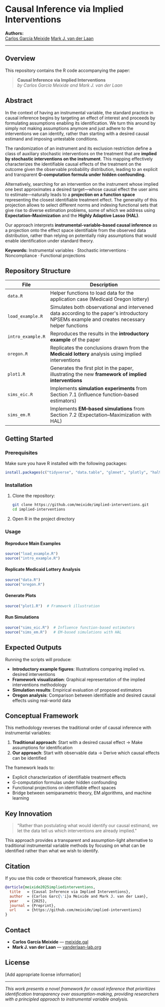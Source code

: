 # Causal Inference via Implied Interventions

**Authors:**  
[Carlos García Meixide](https://meixide.gal) 
[Mark J. van der Laan](https://vanderlaan-lab.org) 

---

## Overview

This repository contains the R code accompanying the paper:

> **Causal Inference via Implied Interventions**  
> *by Carlos García Meixide and Mark J. van der Laan*

## Abstract

In the context of having an instrumental variable, the standard practice in causal inference begins by targeting an effect of interest and proceeds by formulating assumptions enabling its identification. We turn this around by simply not making assumptions anymore and just adhere to the interventions we can identify, rather than starting with a desired causal estimand and imposing untestable conditions.

The randomization of an instrument and its exclusion restriction define a class of auxiliary stochastic interventions on the treatment that are **implied by stochastic interventions on the instrument**. This mapping effectively characterizes the identifiable causal effects of the treatment on the outcome given the observable probability distribution, leading to an explicit and transparent **G-computation formula under hidden confounding**.

Alternatively, searching for an intervention on the instrument whose implied one best approximates a desired target—whose causal effect the user aims to estimate—naturally leads to a **projection on a function space** representing the closest identifiable treatment effect. The generality of this projection allows to select different norms and indexing functional sets that give rise to diverse estimation problems, some of which we address using **Expectation–Maximization** and the **Highly Adaptive Lasso (HAL)**.

Our approach interprets **instrumental-variable–based causal inference** as a projection onto the effect space identifiable from the observed data distribution, rather than relying on potentially risky assumptions that would enable identification under standard theory.

**Keywords:** Instrumental variables · Stochastic interventions · Noncompliance · Functional projections

## Repository Structure

| File | Description |
|------|-------------|
| `data.R` | Helper functions to load data for the application case (Medicaid Oregon lottery) |
| `load_example.R` | Simulates both observational and intervened data according to the paper's introductory NPSEMs example and creates necessary helper functions |
| `intro_example.R` | Reproduces the results in the **introductory example** of the paper |
| `oregon.R` | Replicates the conclusions drawn from the **Medicaid lottery** analysis using implied interventions |
| `plot1.R` | Generates the first plot in the paper, illustrating the new **framework of implied interventions** |
| `sims_eic.R` | Implements **simulation experiments** from Section 7.1 (influence function–based estimators) |
| `sims_em.R` | Implements **EM–based simulations** from Section 7.2 (Expectation–Maximization with HAL) |

## Getting Started

### Prerequisites

Make sure you have R installed with the following packages:

```r
install.packages(c("tidyverse", "data.table", "glmnet", "plotly", "hal9001"))
```

### Installation

1. Clone the repository:
   ```bash
   git clone https://github.com/meixide/implied-interventions.git
   cd implied-interventions
   ```

2. Open R in the project directory

### Usage

#### Reproduce Main Examples

```r
source("load_example.R")
source("intro_example.R")
```

#### Replicate Medicaid Lottery Analysis

```r
source("data.R")
source("oregon.R")
```

#### Generate Plots

```r
source("plot1.R")  # Framework illustration
```

#### Run Simulations

```r
source("sims_eic.R")  # Influence function-based estimators
source("sims_em.R")   # EM-based simulations with HAL
```

## Expected Outputs

Running the scripts will produce:

- **Introductory example figures**: Illustrations comparing implied vs. desired interventions
- **Framework visualization**: Graphical representation of the implied interventions methodology
- **Simulation results**: Empirical evaluation of proposed estimators
- **Oregon analysis**: Comparison between identifiable and desired causal effects using real-world data

## Conceptual Framework

This methodology reverses the traditional order of causal inference with instrumental variables:

1. **Traditional approach**: Start with a desired causal effect → Make assumptions for identification
2. **Our approach**: Start with observable data → Derive which causal effects can be identified

The framework leads to:
- Explicit characterization of identifiable treatment effects
- G-computation formulas under hidden confounding
- Functional projections on identifiable effect spaces
- Bridge between semiparametric theory, EM algorithms, and machine learning

## Key Innovation

> "Rather than postulating what would identify our causal estimand, we let the data tell us which interventions are already implied."

This approach provides a transparent and assumption-light alternative to traditional instrumental variable methods by focusing on what can be identified rather than what we wish to identify.

## Citation

If you use this code or theoretical framework, please cite:

```bibtex
@article{meixide2025impliedinterventions,
  title   = {Causal Inference via Implied Interventions},
  author  = {Carlos Garc{\'i}a Meixide and Mark J. van der Laan},
  year    = {2025},
  journal = {Preprint},
  url     = {https://github.com/meixide/implied-interventions}
}
```

## Contact

- **Carlos García Meixide** — [meixide.gal](https://meixide.gal)
- **Mark J. van der Laan** — [vanderlaan-lab.org](https://vanderlaan-lab.org)

## License

[Add appropriate license information]

---

*This work presents a novel framework for causal inference that prioritizes identification transparency over assumption-making, providing researchers with a principled approach to instrumental variable analysis.*
